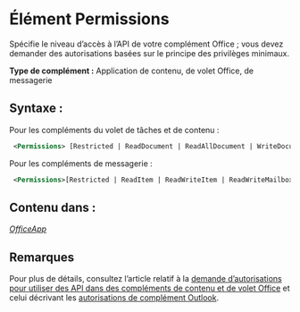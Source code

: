 
# Élément Permissions
Spécifie le niveau d’accès à l’API de votre complément Office ; vous devez demander des autorisations basées sur le principe des privilèges minimaux.

 **Type de complément :** Application de contenu, de volet Office, de messagerie


## Syntaxe :

Pour les compléments du volet de tâches et de contenu :


```XML
 <Permissions> [Restricted | ReadDocument | ReadAllDocument | WriteDocument | ReadWriteDocument]</Permissions>
```

Pour les compléments de messagerie :




```XML
 <Permissions>[Restricted | ReadItem | ReadWriteItem | ReadWriteMailbox]</Permissions>
```


## Contenu dans :

 _[OfficeApp](../../reference/manifest/officeapp.md)_


## Remarques

Pour plus de détails, consultez l’article relatif à la [demande d’autorisations pour utiliser des API dans des compléments de contenu et de volet Office](../../docs/develop/requesting-permissions-for-api-use-in-content-and-task-pane-add-ins.md) et celui décrivant les [autorisations de complément Outlook](../../docs/outlook/understanding-outlook-add-in-permissions.md).

